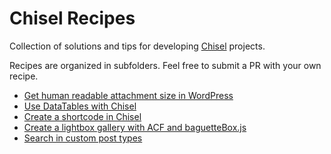# Chisel Recipes
Collection of solutions and tips for developing [Chisel](https://github.com/xfiveco/generator-chisel) projects.

Recipes are organized in subfolders. Feel free to submit a PR with your own recipe.

- [Get human readable attachment size in WordPress](https://github.com/xfiveco/chisel-recipes/tree/master/wp-attachment-size)
- [Use DataTables with Chisel](https://github.com/xfiveco/chisel-recipes/tree/master/datatables)
- [Create a shortcode in Chisel](https://github.com/xfiveco/chisel-recipes/tree/master/shortcodes)
- [Create a lightbox gallery with ACF and baguetteBox.js](https://github.com/xfiveco/chisel-recipes/tree/master/acf-gallery-lightbox)
- [Search in custom post types](https://github.com/xfiveco/chisel-recipes/tree/master/search-custom-post-types)
